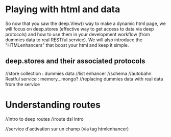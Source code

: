 # Playing with html and data

So now that you saw the deep.View() way to make a dynamic html page, we will focus on deep.stores (effective way to get access to data via deep protocols) and how to use them in your development workflow (from dummies data to real RESTful service). We will also introduce the "HTMLenhancers" that boost your html and keep it simple.

## deep.stores and their associated protocols










//store collection : dummies data
//list enhancer
//schema
//autobahn Restful service : memory...mongo?
//replacing dummies data with real data from the service

# Understanding routes

//intro to deep routes
//route dsl intro

//service d'activation sur un champ (via tag htmlenhancer)



